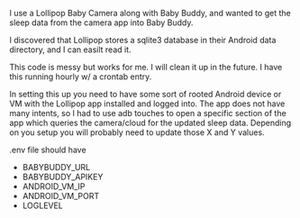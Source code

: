 I use a Lollipop Baby Camera along with Baby Buddy, and wanted to get the sleep data from the camera app into Baby Buddy. 

I discovered that Lollipop stores a sqlite3 database in their Android data directory, and I can easilt read it.

This code is messy but works for me. I will clean it up in the future. I have this running hourly w/ a crontab entry.

In setting this up you need to have some sort of rooted Android device or VM with the Lollipop app installed and logged into. The app does not have many intents, so I had to use adb touches to open a specific section of the app which queries the camera/cloud for the updated sleep data. Depending on you setup you will probably need to update those X and Y values.

.env file should have
 - BABYBUDDY_URL
 - BABYBUDDY_APIKEY
 - ANDROID_VM_IP
 - ANDROID_VM_PORT
 - LOGLEVEL
